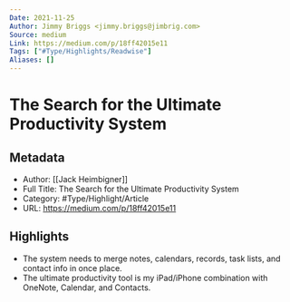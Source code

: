 ```yaml
---
Date: 2021-11-25
Author: Jimmy Briggs <jimmy.briggs@jimbrig.com>
Source: medium
Link: https://medium.com/p/18ff42015e11
Tags: ["#Type/Highlights/Readwise"]
Aliases: []
---
```

# The Search for the Ultimate Productivity System

## Metadata
- Author: [[Jack Heimbigner]]
- Full Title: The Search for the Ultimate Productivity System
- Category: #Type/Highlight/Article
- URL: https://medium.com/p/18ff42015e11

## Highlights
- The system needs to merge notes, calendars, records, task lists, and contact info in once place.
- The ultimate productivity tool is my iPad/iPhone combination with OneNote, Calendar, and Contacts.
